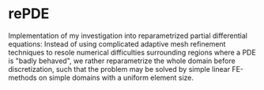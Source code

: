 # rePDE
Implementation of my investigation into reparametrized partial differential equations: Instead of using complicated adaptive mesh refinement techniques to resole numerical difficulties surrounding regions where a PDE is "badly behaved", we rather reparametrize the whole domain before discretization, such that the problem may be solved by simple linear FE-methods on simple domains with a uniform element size.
